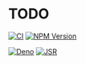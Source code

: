 # TODO

[![CI](https://github.com/locusts-r-us/locusts/actions/workflows/node.yml/badge.svg)](https://github.com/locusts-r-us/locusts/actions/workflows/node.yml)
[![NPM Version](https://img.shields.io/npm/v/locusts?logo=npm&label=NPM%20Package)](https://www.npmjs.com/package/locusts)

[![Deno](https://github.com/locusts-r-us/locusts/actions/workflows/deno.yml/badge.svg)](https://github.com/locusts-r-us/locusts/actions/workflows/deno.yml)
[![JSR](https://jsr.io/badges/@locusts-r-us/locusts)](https://jsr.io/@locusts-r-us/locusts)
